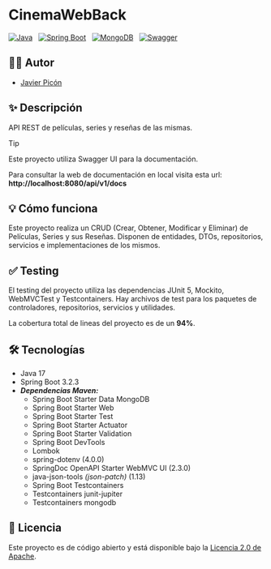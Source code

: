 # CinemaWebBack

[![Java](https://img.shields.io/badge/Java-17%2B-saddlebrown?style=for-the-badge&logo=openjdk&logoColor=white&labelColor=101010)](https://docs.oracle.com/en/java/index.html) &nbsp;
[![Spring Boot](https://img.shields.io/badge/spring%20boot-3.2.3%2B-%236DB33F?style=for-the-badge&logo=springboot&logoColor=white&labelColor=101010)](https://spring.io/projects/spring-boot) &nbsp;
[![MongoDB](https://img.shields.io/badge/MongoDB-6.0+-00684A?style=for-the-badge&logo=mongodb&logoColor=white&labelColor=101010)](https://www.mongodb.com) &nbsp;
[![Swagger](https://img.shields.io/badge/Swagger-OAS3-%2385EA2D?style=for-the-badge&logo=swagger&logoColor=%23FFFFFF&labelColor=%23000000)](https://swagger.io/)

## 🙋‍♂️ Autor

* [Javier Picón](https://github.com/MCPikon)

## ✨ Descripción

API REST de películas, series y reseñas de las mismas.

> [!TIP]
> Este proyecto utiliza Swagger UI para la documentación.
> 
> Para consultar la web de documentación en local visita esta url: **http://localhost:8080/api/v1/docs** 

## 💡 Cómo funciona

Este proyecto realiza un CRUD (Crear, Obtener, Modificar y Eliminar) de Películas, Series y sus Reseñas. Disponen de entidades, DTOs, repositorios, servicios e implementaciones de los mismos.

## ✅ Testing

El testing del proyecto utiliza las dependencias JUnit 5, Mockito, WebMVCTest y Testcontainers. Hay archivos de test para los paquetes de controladores, repositorios, servicios y utilidades.

La cobertura total de lineas del proyecto es de un **94%**.

## 🛠 Tecnologías

* Java 17
* Spring Boot 3.2.3
* _**Dependencias Maven:**_
    * Spring Boot Starter Data MongoDB
    * Spring Boot Starter Web
    * Spring Boot Starter Test
    * Spring Boot Starter Actuator
    * Spring Boot Starter Validation
    * Spring Boot DevTools
    * Lombok
    * spring-dotenv (4.0.0)
    * SpringDoc OpenAPI Starter WebMVC UI (2.3.0)
    * java-json-tools _(json-patch)_ (1.13)
    * Spring Boot Testcontainers
    * Testcontainers junit-jupiter
    * Testcontainers mongodb

## 📄 Licencia

Este proyecto es de código abierto y está disponible bajo la [Licencia 2.0 de Apache](LICENSE).
